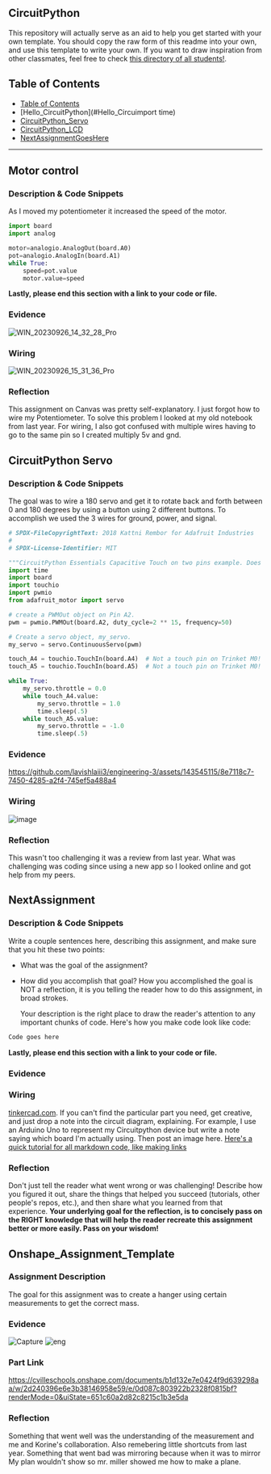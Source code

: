## CircuitPython 
This repository will actually serve as an aid to help you get started with your own template.  You should copy the raw form of this readme into your own, and use this template to write your own.  If you want to draw inspiration from other classmates, feel free to check [this directory of all students!](https://github.com/chssigma/Class_Accounts).
## Table of Contents
* [Table of Contents](#TableOfContents)
* [Hello_CircuitPython](#Hello_Circuimport time)
* [CircuitPython_Servo](#CircuitPython_Servo)
* [CircuitPython_LCD](#CircuitPython_LCD)
* [NextAssignmentGoesHere](#NextAssignment)
---

## Motor control

### Description & Code Snippets
As I moved my potentiometer it increased the speed of the motor. 

 
```python
import board
import analog

motor=analogio.AnalogOut(board.A0)
pot=analogio.AnalogIn(board.A1)
while True:
    speed=pot.value
    motor.value=speed

```

**Lastly, please end this section with a link to your code or file.**  

### Evidence
![WIN_20230926_14_32_28_Pro](https://github.com/lavishlaiii3/engineering-3/assets/143545115/8339bf38-414c-42e2-92a4-2ce4e4e31e71)



### Wiring


![WIN_20230926_15_31_36_Pro](https://github.com/lavishlaiii3/engineering-3/assets/143545115/35f29aea-3d34-4458-bfe0-478893cd179f)

### Reflection
This assignment on Canvas was pretty self-explanatory. I just forgot how to wire my Potentiometer. To solve this problem I looked at my old notebook from last year. For wiring, I also got confused with multiple wires having to go to the same pin so I created multiply 5v and gnd.



## CircuitPython Servo

### Description & Code Snippets
The goal was to wire a 180 servo and get it to rotate back and forth between 0 and 180 degrees by using a button using 2 different buttons. To accomplish we used the 3 wires for ground, power, and signal. 


```python
# SPDX-FileCopyrightText: 2018 Kattni Rembor for Adafruit Industries
#
# SPDX-License-Identifier: MIT

"""CircuitPython Essentials Capacitive Touch on two pins example. Does not work on Trinket M0!"""
import time
import board
import touchio
import pwmio
from adafruit_motor import servo

# create a PWMOut object on Pin A2.
pwm = pwmio.PWMOut(board.A2, duty_cycle=2 ** 15, frequency=50)

# Create a servo object, my_servo.
my_servo = servo.ContinuousServo(pwm)

touch_A4 = touchio.TouchIn(board.A4)  # Not a touch pin on Trinket M0!
touch_A5 = touchio.TouchIn(board.A5)  # Not a touch pin on Trinket M0!

while True:
    my_servo.throttle = 0.0
    while touch_A4.value:
        my_servo.throttle = 1.0
        time.sleep(.5)
    while touch_A5.value:
        my_servo.throttle = -1.0
        time.sleep(.5)

```



### Evidence


https://github.com/lavishlaiii3/engineering-3/assets/143545115/8e7118c7-7450-4285-a2f4-745ef5a488a4





### Wiring
![image](https://github.com/lavishlaiii3/engineering-3/assets/143545115/5506b60b-1c62-4211-8107-9bf3487e7f09)


### Reflection
This wasn't too challenging it was a review from last year. What was challenging was coding since using a new app so I looked online and got help from my peers. 

## NextAssignment

### Description & Code Snippets
Write a couple sentences here, describing this assignment, and make sure that you hit these two points:
* What was the goal of the assignment?
* How did you accomplish that goal?
  How you accomplished the goal is NOT a reflection, it is you telling the reader how to do this assignment, in broad strokes.

  Your description is the right place to draw the reader's attention to any important chunks of code. Here's how you make code look like code:

```python
Code goes here

```

**Lastly, please end this section with a link to your code or file.**  

### Evidence

### Wiring
[tinkercad.com](https://www.tinkercad.com/learn/circuits).  If you can't find the particular part you need, get creative, and just drop a note into the circuit diagram, explaining.
For example, I use an Arduino Uno to represent my Circuitpython device but write a note saying which board I'm actually using.
Then post an image here.   [Here's a quick tutorial for all markdown code, like making links](https://guides.github.com/features/mastering-markdown/)
### Reflection
Don't just tell the reader what went wrong or was challenging!  Describe how you figured it out, share the things that helped you succeed (tutorials, other people's repos, etc.), and then share what you learned from that experience.  **Your underlying goal for the reflection, is to concisely pass on the RIGHT knowledge that will help the reader recreate this assignment better or more easily.  Pass on your wisdom!**



## Onshape_Assignment_Template

### Assignment Description

The goal for this assignment was to create a hanger using certain measurements to get the correct mass. 
### Evidence

![Capture](https://github.com/lavishlaiii3/engineering-3/assets/143545115/06007277-fcdc-4f5c-a720-529b57472872)
![eng](https://github.com/lavishlaiii3/engineering-3/assets/143545115/cbd8bc42-c669-4373-841d-e65cf035c37c)


### Part Link 
https://cvilleschools.onshape.com/documents/b1d132e7e0424f9d639298aa/w/2d240396e6e3b38146958e59/e/0d087c803922b2328f0815bf?renderMode=0&uiState=651c60a2d82c8215c1b3e5da

### Reflection

Something that went well was the understanding of the measurement and me and Korine's collaboration. Also remebering little shortcuts from last year. Something that went bad was mirroring because when it was to mirror My plan wouldn't show so mr. miller showed me how to make a plane.
&nbsp;

 
